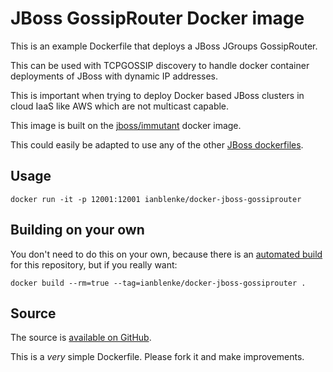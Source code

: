 # JBoss GossipRouter Docker image

This is an example Dockerfile that deploys a JBoss JGroups GossipRouter.

This can be used with TCPGOSSIP discovery to handle docker container deployments of JBoss with dynamic IP addresses.

This is important when trying to deploy Docker based JBoss clusters in cloud IaaS like AWS which are not multicast capable.

This image is built on the [jboss/immutant](https://registry.hub.docker.com/u/jboss/immutant/) docker image.

This could easily be adapted to use any of the other [JBoss dockerfiles](https://github.com/jboss/dockerfiles/).

## Usage

    docker run -it -p 12001:12001 ianblenke/docker-jboss-gossiprouter

## Building on your own

You don't need to do this on your own, because there is an [automated build](https://registry.hub.docker.com/u/ianblenke/jboss-gossiprouter/) for this repository, but if you really want:

    docker build --rm=true --tag=ianblenke/docker-jboss-gossiprouter .

## Source

The source is [available on GitHub](https://github.com/ianblenke/docker-jboss-gossiprouter/).

This is a _very_ simple Dockerfile. Please fork it and make improvements.

